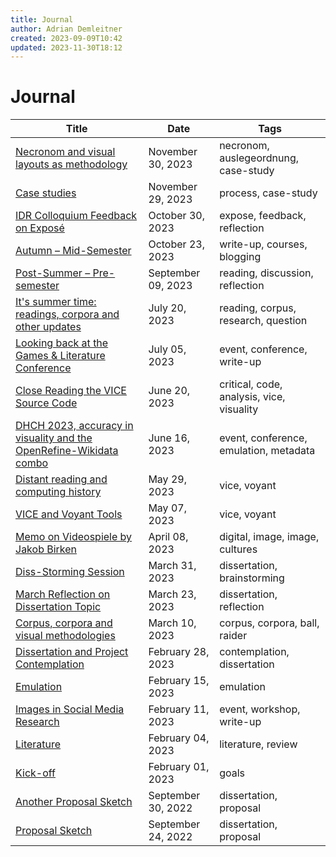```yaml
---
title: Journal
author: Adrian Demleitner
created: 2023-09-09T10:42
updated: 2023-11-30T18:12
---
```

# Journal

| Title                                                                                         | Date               | Tags                                      |
| --------------------------------------------------------------------------------------------- | ------------------ | ----------------------------------------- |
| [Necronom and visual layouts as methodology](journal/2023-11-30.md)                         | November 30, 2023  | necronom, auslegeordnung, case-study      |
| [Case studies](journal/2023-11-29.md)                                                       | November 29, 2023  | process, case-study                       |
| [IDR Colloquium Feedback on Exposé](journal/2023-10-30.md)                                  | October 30, 2023   | expose, feedback, reflection              |
| [Autumn – Mid-Semester](journal/2023-10-23.md)                                              | October 23, 2023   | write-up, courses, blogging               |
| [Post-Summer – Pre-semester](journal/2023-09-09.md)                                         | September 09, 2023 | reading, discussion, reflection           |
| [It's summer time: readings, corpora and other updates](journal/2023-07-20.md)              | July 20, 2023      | reading, corpus, research, question       |
| [Looking back at the Games & Literature Conference](journal/2023-07-05.md)                  | July 05, 2023      | event, conference, write-up               |
| [Close Reading the VICE Source Code](journal/2023-06-20.md)                                 | June 20, 2023      | critical, code, analysis, vice, visuality |
| [DHCH 2023, accuracy in visuality and the OpenRefine-Wikidata combo](journal/2023-06-16.md) | June 16, 2023      | event, conference, emulation, metadata    |
| [Distant reading and computing history](journal/2023-05-29.md)                              | May 29, 2023       | vice, voyant                              |
| [VICE and Voyant Tools](journal/2023-05-07.md)                                              | May 07, 2023       | vice, voyant                              |
| [Memo on Videospiele by Jakob Birken](journal/2023-04-08.md)                                | April 08, 2023     | digital, image, image, cultures           |
| [Diss-Storming Session](journal/2023-03-31.md)                                              | March 31, 2023     | dissertation, brainstorming               |
| [March Reflection on Dissertation Topic](journal/2023-03-23.md)                             | March 23, 2023     | dissertation, reflection                  |
| [Corpus, corpora and visual methodologies](journal/2023-03-10.md)                           | March 10, 2023     | corpus, corpora, ball, raider             |
| [Dissertation and Project Contemplation](journal/2023-02-28.md)                             | February 28, 2023  | contemplation, dissertation               |
| [Emulation](journal/2023-02-15.md)                                                          | February 15, 2023  | emulation                                 |
| [Images in Social Media Research](journal/2023-02-11.md)                                    | February 11, 2023  | event, workshop, write-up                 |
| [Literature](journal/2023-02-04.md)                                                         | February 04, 2023  | literature, review                        |
| [Kick-off](journal/2023-02-01.md)                                                           | February 01, 2023  | goals                                     |
| [Another Proposal Sketch](journal/2022-09-30.md)                                            | September 30, 2022 | dissertation, proposal                    |
| [Proposal Sketch](journal/2022-09-24.md)                                                    | September 24, 2022 | dissertation, proposal                    |
